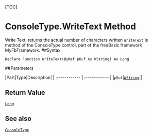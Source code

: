 [TOC]
# ConsoleType.WriteText Method
 Write Text, returns the actual number of characters written
`WriteText` is method of the ConsoleType control, part of the freeBasic framework MyFbFramework.
##Syntax
```freeBasic
Declare Function WriteText(ByRef pBuf As WString) As Long
```

##Parameters

|Part|Type|Description|
| :------------ | :------------ |
|`pBuf`|[`WString`]("https://www.freebasic.net/wiki/KeyPgWString")||

## Return Value
[`Long`]("https://www.freebasic.net/wiki/KeyPgLong")
## See also
[`ConsoleType`](ConsoleType.md)
